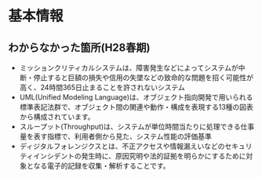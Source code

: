 # 基本情報

## わからなかった箇所(H28春期)

* ミッションクリティカルシステムは、障害発生などによってシステムが中断・停止すると巨額の損失や信用の失墜などの致命的な問題を招く可能性が高く、24時間365日止まることを許されないシステム
* UML(Unified Modeling Language)は、オブジェクト指向開発で用いられる標準表記法群で、オブジェクト間の関連や動作・構成を表現する13種の図表から構成されています。
* スループット(Throughput)は、システムが単位時間当たりに処理できる仕事量を表す指標で、利用者側から見た、システム性能の評価基準
* ディジタルフォレンジクスとは、不正アクセスや情報漏えいなどのセキュリティインシデントの発生時に、原因究明や法的証拠を明らかにするために対象となる電子的記録を収集・解析することです。